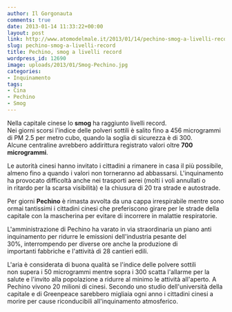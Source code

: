 ```yaml
---
author: Il Gorgonauta
comments: true
date: 2013-01-14 11:33:22+00:00
layout: post
link: http://www.atomodelmale.it/2013/01/14/pechino-smog-a-livelli-record/
slug: pechino-smog-a-livelli-record
title: Pechino, smog a livelli record
wordpress_id: 12690
image: uploads/2013/01/Smog-Pechino.jpg
categories:
- Inquinamento
tags:
- Cina
- Pechino
- Smog
---
```


Nella capitale cinese lo **smog** ha raggiunto livelli record. Nei giorni scorsi l'indice delle polveri sottili è salito fino a 456 microgrammi di PM 2.5 per metro cubo, quando la soglia di sicurezza è di 300. Alcune centraline avrebbero addirittura registrato valori oltre **700 microgrammi**.

Le autorità cinesi hanno invitato i cittadini a rimanere in casa il più possibile, almeno fino a quando i valori non torneranno ad abbassarsi. L'inquinamento ha provocato difficoltà anche nei trasporti aerei (molti i voli annullati o in ritardo per la scarsa visibilità) e la chiusura di 20 tra strade e autostrade.

Per giorni **Pechino** è rimasta avvolta da una cappa irrespirabile mentre sono ormai tantissimi i cittadini cinesi che preferiscono girare per le strade della capitale con la mascherina per evitare di incorrere in malattie respiratorie.

L'amministrazione di Pechino ha varato in via straordinaria un piano anti inquinamento per ridurre le emissioni dell'industria pesante del 30%, interrompendo per diverse ore anche la produzione di importanti fabbriche e l'attività di 28 cantieri edili.

L'aria è considerata di buona qualità se l'indice delle polvere sottili non supera i 50 microgrammi mentre sopra i 300 scatta l'allarme per la salute e l'invito alla popolazione a ridurre al minimo le attività all'aperto. A Pechino vivono 20 milioni di cinesi. Secondo uno studio dell'università della capitale e di Greenpeace sarebbero migliaia ogni anno i cittadini cinesi a morire per cause riconducibili all'inquinamento atmosferico.
